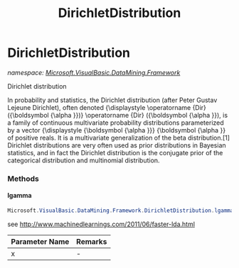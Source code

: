 ﻿---
title: DirichletDistribution
---

# DirichletDistribution
_namespace: [Microsoft.VisualBasic.DataMining.Framework](N-Microsoft.VisualBasic.DataMining.Framework.html)_

Dirichlet distribution
 
 In probability and statistics, the Dirichlet distribution (after Peter Gustav Lejeune Dirichlet), often denoted 
 {\displaystyle \operatorname {Dir} ({\boldsymbol {\alpha }})} \operatorname {Dir} ({\boldsymbol {\alpha }}), is 
 a family of continuous multivariate probability distributions parameterized by a vector 
 {\displaystyle {\boldsymbol {\alpha }}} {\boldsymbol {\alpha }} of positive reals. 
 It is a multivariate generalization of the beta distribution.[1] Dirichlet distributions are very often used as 
 prior distributions in Bayesian statistics, and in fact the Dirichlet distribution is the conjugate prior of the 
 categorical distribution and multinomial distribution.



### Methods

#### lgamma
```csharp
Microsoft.VisualBasic.DataMining.Framework.DirichletDistribution.lgamma(System.Double)
```
see http://www.machinedlearnings.com/2011/06/faster-lda.html

|Parameter Name|Remarks|
|--------------|-------|
|x|-|



